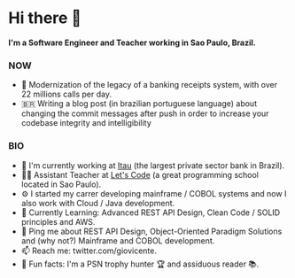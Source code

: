 # Hi there 👋

**I'm a Software Engineer and Teacher working in Sao Paulo, Brazil.**

### NOW
- 🧾 Modernization of the legacy of a banking receipts system, with over 22 millions calls per day.
- 🇧🇷 Writing a blog post (in brazilian portuguese language) about changing the commit messages after push in order to increase your codebase integrity and intelligibility

### BIO
- 🏦 I'm currently working at [Itau](https://www.itau.com/) (the largest private sector bank in Brazil).
- 👨‍🏫 Assistant Teacher at [Let's Code](https://letscode.com.br/) (a great programming school located in Sao Paulo).
- ⚙️ I started my carrer developing mainframe / COBOL systems and now I also work with Cloud / Java development.
- 🌱 Currently Learning: Advanced REST API Design, Clean Code / SOLID principles and AWS.
- 💬 Ping me about REST API Design, Object-Oriented Paradigm Solutions and (why not?) Mainframe and COBOL development.
- 📫 Reach me: twitter.com/giovicente.
- 🤪 Fun facts: I'm a PSN trophy hunter 🏆 and assiduous reader 📚.
